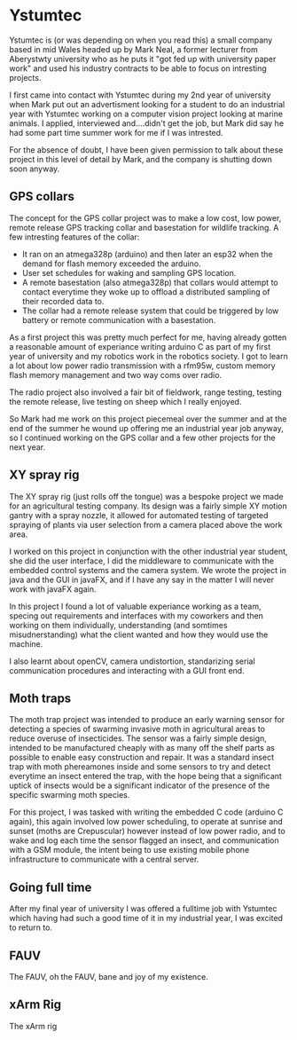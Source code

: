 
# Ystumtec

Ystumtec is (or was depending on when you read this) a small company based in mid Wales headed up by Mark Neal, a former lecturer from Aberystwty university who as he puts it "got fed up with university paper work" and used his industry contracts to be able to focus on intresting projects.

I first came into contact with Ystumtec during my 2nd year of university when Mark put out an advertisment looking for a student to do an industrial year with Ystumtec working on a computer vision project looking at marine animals. I applied, interviewed and....didn't get the job, but Mark did say he had some part time summer work for me if I was intrested.

For the absence of doubt, I have been given permission to talk about these project in this level of detail by Mark, and the company is shutting down soon anyway.

## GPS collars

The concept for the GPS collar project was to make a low cost, low power, remote release GPS tracking collar and basestation for wildlife tracking. A few intresting features of the collar:

- It ran on an atmega328p (arduino) and then later an esp32 when the demand for flash memory exceeded the arduino. 
- User set schedules for waking and sampling GPS location.
- A remote basestation (also atmega328p) that collars would attempt to contact everytime they woke up to offload a distributed sampling of their recorded data to.
- The collar had a remote release system that could be triggered by low battery or remote communication with a basestation.

As a first project this was pretty much perfect for me, having already gotten a reasonable amount of experiance writing arduino C as part of my first year of university and my robotics work in the robotics society. I got to learn a lot about low power radio transmission with a rfm95w, custom memory flash memory management and two way coms over radio.

The radio project also involved a fair bit of fieldwork, range testing, testing the remote release, live testing on sheep which I really enjoyed.

So Mark had me work on this project piecemeal over the summer and at the end of the summer he wound up offering me an industrial year job anyway, so I continued working on the GPS collar and a few other projects for the next year.

## XY spray rig

The XY spray rig (just rolls off the tongue) was a bespoke project we made for an agricultural testing company. Its design was a fairly simple XY motion gantry with a spray nozzle, it allowed for automated testing of targeted spraying of plants via user selection from a camera placed above the work area.

I worked on this project in conjunction with the other industrial year student, she did the user interface, I did the middleware to communicate with the embedded control systems and the camera system. We wrote the project in java and the GUI in javaFX, and if I have any say in the matter I will never work with javaFX again.

In this project I found a lot of valuable experiance working as a team, specing out requirements and interfaces with my coworkers and then working on them individually, understanding (and somtimes misudnerstanding) what the client wanted and how they would use the machine.

I also learnt about openCV, camera undistortion, standarizing serial communication procedures and interacting with a GUI front end.

## Moth traps

The moth trap project was intended to produce an early warning sensor for detecting a species of swarming invasive moth in agricultural areas to reduce overuse of insecticides. The sensor was a fairly simple design, intended to be manufactured cheaply with as many off the shelf parts as possible to enable easy construction and repair. It was a standard insect trap with moth phereamones inside and some sensors to try and detect everytime an insect entered the trap, with the hope being that a significant uptick of insects would be a significant indicator of the presence of the specific swarming moth species.

For this project, I was tasked with writing the embedded C code (arduino C again), this again involved low power scheduling, to operate at sunrise and sunset (moths are Crepuscular) however instead of low power radio, and to wake and log each time the sensor flagged an insect, and communication with a GSM module, the intent being to use existing mobile phone infrastructure to communicate with a central server.

## Going full time

After my final year of university I was offered a fulltime job with Ystumtec which having had such a good time of it in my industrial year, I was excited to return to.

## FAUV

The FAUV, oh the FAUV, bane and joy of my existence.

## xArm Rig

The xArm rig 
